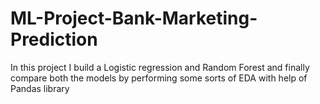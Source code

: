 # ML-Project-Bank-Marketing-Prediction
In this project I build a Logistic regression and Random Forest and finally compare both the models by performing some sorts of EDA with help  of Pandas library 
